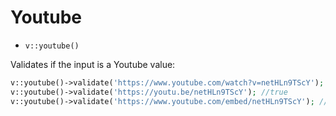 # Youtube

- `v::youtube()`

Validates if the input is a Youtube value:

```php
v::youtube()->validate('https://www.youtube.com/watch?v=netHLn9TScY'); //true
v::youtube()->validate('https://youtu.be/netHLn9TScY'); //true
v::youtube()->validate('https://www.youtube.com/embed/netHLn9TScY'); //true
```
